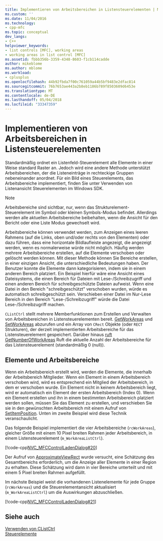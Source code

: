 ```yaml
---
title: Implementieren von Arbeitsbereichen in Listensteuerelementen | Microsoft Docs
ms.custom: ''
ms.date: 11/04/2016
ms.technology:
- cpp-mfc
ms.topic: conceptual
dev_langs:
- C++
helpviewer_keywords:
- list controls [MFC], working areas
- working areas in list control [MFC]
ms.assetid: fbbb356b-3359-4348-8603-f1cb114cadde
author: mikeblome
ms.author: mblome
ms.workload:
- cplusplus
ms.openlocfilehash: 44b92fbda7f00c761059a44b5bf9483e2dfac814
ms.sourcegitcommit: 76b7653ae443a2b8eb1186b789f8503609d6453e
ms.translationtype: MT
ms.contentlocale: de-DE
ms.lasthandoff: 05/04/2018
ms.locfileid: "33347359"
---
```

# <a name="implementing-working-areas-in-list-controls"></a>Implementieren von Arbeitsbereichen in Listensteuerelementen
Standardmäßig ordnet ein Listenfeld-Steuerelement alle Elemente in einer Weise standard Raster an. Jedoch wird eine andere Methode unterstützt Arbeitsbereichen, der die Listeneinträge in rechteckige Gruppen nebeneinander anordnet. Für ein Bild eines Steuerelements, das Arbeitsbereiche implementiert, finden Sie unter Verwenden von Listenansicht Steuerelementen im Windows SDK.  
  
> [!NOTE]
>  Arbeitsbereiche sind sichtbar, nur, wenn das Strukturelement-Steuerelement im Symbol oder kleinen Symbols-Modus befindet. Allerdings werden alle aktuellen Arbeitsbereiche beibehalten, wenn die Ansicht für den Bericht oder eine Liste Modus gewechselt wird.  
  
 Arbeitsbereiche können verwendet werden, zum Anzeigen eines leeren Rahmens (auf die Links, oben und/oder rechts von den Elementen) oder dazu führen, dass eine horizontale Bildlaufleiste angezeigt, die angezeigt werden, wenn es normalerweise würde nicht möglich. Häufig werden mehrere Arbeitsbereiche erstellen, auf die Elemente verschoben oder gelöscht werden können. Mit dieser Methode können Sie Bereiche erstellen, in einer einzigen Ansicht, die unterschiedliche Bedeutungen haben. Der Benutzer konnte die Elemente dann kategorisieren, indem sie in einem anderen Bereich platziert. Ein Beispiel hierfür wäre eine Ansicht eines Dateisystems, die einen Bereich für Dateien mit Lese-/Schreibzugriff und einen anderen Bereich für schreibgeschützte Dateien aufweist. Wenn eine Datei in den Bereich "schreibgeschützt" verschoben wurden, würde es automatisch schreibgeschützt sein. Verschieben einer Datei im Nur-Lese Bereich in den Bereich "Lese-/Schreibzugriff" würde die Datei Lese-/Schreibzugriff machen.  
  
 `CListCtrl` stellt mehrere Memberfunktionen zum Erstellen und Verwalten von Arbeitsbereichen in Listensteuerelementen bereit. [GetWorkAreas](../mfc/reference/clistctrl-class.md#getworkareas) und [SetWorkAreas](../mfc/reference/clistctrl-class.md#setworkareas) abzurufen und ein Array von `CRect` Objekte (oder `RECT` Strukturen), der derzeit implementierten Arbeitsbereiche für das Listensteuerelement gespeichert. Darüber hinaus [ruft GetNumberOfWorkAreas](../mfc/reference/clistctrl-class.md#getnumberofworkareas) Ruft die aktuelle Anzahl der Arbeitsbereiche für das Listensteuerelement (standardmäßig 0 (null)).  
  
## <a name="items-and-working-areas"></a>Elemente und Arbeitsbereiche  
 Wenn ein Arbeitsbereich erstellt wird, werden die Elemente, die innerhalb der Arbeitsbereich Mitglieder. Wenn ein Element in einem Arbeitsbereich verschoben wird, wird es entsprechend ein Mitglied der Arbeitsbereich, in dem er verschoben wurde. Ein Element nicht in keinem Arbeitsbereich liegt, wird er automatisch ein Element der ersten Arbeitsbereich (Index 0). Wenn ein Element erstellen und ihn in einem bestimmten Arbeitsbereich platziert werden sollen, müssen Sie das Element zu erstellen, und verschieben Sie sie in den gewünschten Arbeitsbereich mit einem Aufruf von [SetItemPosition](../mfc/reference/clistctrl-class.md#setitemposition). Unten im zweite Beispiel wird diese Technik veranschaulicht.  
  
 Das folgende Beispiel implementiert die vier Arbeitsbereiche (`rcWorkAreas`), gleicher Größe mit einem 10 Pixel breiten Rahmen jeder Arbeitsbereich, in einem Listensteuerelement (`m_WorkAreaListCtrl`).  
  
 [!code-cpp[NVC_MFCControlLadenDialog#20](../mfc/codesnippet/cpp/implementing-working-areas-in-list-controls_1.cpp)]  
  
 Der Aufruf von [ApproximateViewRect](../mfc/reference/clistctrl-class.md#approximateviewrect) wurde versucht, eine Schätzung des Gesamtbereichs erforderlich, um die Anzeige aller Elemente in einer Region zu erhalten. Diese Schätzung wird dann in vier Bereiche unterteilt und mit einem 5 Pixel breiten Rahmen aufgefüllt.  
  
 Im nächste Beispiel weist die vorhandenen Listenelemente für jede Gruppe (`rcWorkAreas`) und die Steuerelementansicht aktualisiert (`m_WorkAreaListCtrl`) um die Auswirkungen abzuschließen.  
  
 [!code-cpp[NVC_MFCControlLadenDialog#21](../mfc/codesnippet/cpp/implementing-working-areas-in-list-controls_2.cpp)]  
  
## <a name="see-also"></a>Siehe auch  
 [Verwenden von CListCtrl](../mfc/using-clistctrl.md)   
 [Steuerelemente](../mfc/controls-mfc.md)


